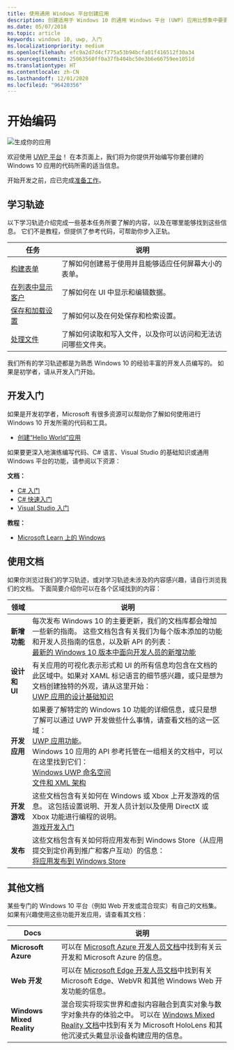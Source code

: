 ```yaml
---
title: 使用通用 Windows 平台创建应用
description: 创建适用于 Windows 10 的通用 Windows 平台 (UWP) 应用比想象中要更简单。
ms.date: 05/07/2018
ms.topic: article
keywords: windows 10, uwp, 入门
ms.localizationpriority: medium
ms.openlocfilehash: efc9a2d7d4cf775a53b94bcfa01f416512f30a34
ms.sourcegitcommit: 25063560ff0a37fb404bc50e3b6e66759ee1051d
ms.translationtype: HT
ms.contentlocale: zh-CN
ms.lasthandoff: 12/01/2020
ms.locfileid: "96420356"
---
```

# <a name="start-coding"></a>开始编码

![生成你的应用](images/build-your-app.png)

欢迎使用 [UWP 平台](universal-application-platform-guide.md)！ 在本页面上，我们将为你提供开始编写你要创建的 Windows 10 应用的代码所需的适当信息。

开始开发之前，应已完成[准备工作](/windows/apps/get-started/get-set-up)。

## <a name="learning-tracks"></a>学习轨迹

以下学习轨迹介绍完成一些基本任务所要了解的内容，以及在哪里能够找到这些信息。 它们不是教程，但提供了参考代码，可帮助你步入正轨。

| 任务 | 说明 |
| --- | --- |
| [构建表单](construct-form-learning-track.md) | 了解如何创建易于使用并且能够适应任何屏幕大小的表单。 |
| [在列表中显示客户](display-customers-in-list-learning-track.md) | 了解如何在 UI 中显示和编辑数据。 |
| [保存和加载设置](settings-learning-track.md) | 了解如何以及在何处保存和检索设置。 |
| [处理文件](fileio-learning-track.md) | 了解如何读取和写入文件，以及你可以访问和无法访问哪些文件夹。 |

我们所有的学习轨迹都是为熟悉 Windows 10 的经验丰富的开发人员编写的。 如果是初学者，请从开发入门开始。

## <a name="for-new-developers"></a>开发入门

如果是开发初学者，Microsoft 有很多资源可以帮助你了解如何使用进行 Windows 10 开发所需的代码和工具。

* [创建“Hello World”应用](your-first-app.md)

如果要更深入地演练编写代码、C# 语言、Visual Studio 的基础知识或通用 Windows 平台的功能，请参阅以下资源：

**文档：**

* [C# 入门](/dotnet/csharp/getting-started/)
* [C# 快速入门](/dotnet/csharp/quick-starts/)
* [Visual Studio 入门](/visualstudio/ide/)

**教程：**

* [Microsoft Learn 上的 Windows](/learn/browse/?products=windows&resource_type=module)

## <a name="using-the-docs"></a>使用文档

如果你浏览过我们的学习轨迹，或对学习轨迹未涉及的内容感兴趣，请自行浏览我们的文档。 下面简要介绍你可以在各个区域找到的内容：

| 领域 | 说明 |
| --- | --- |
| **新增功能** | 每次发布 Windows 10 的主要更新，我们的文档库都会增加一些新的指南。 这些文档包含有关我们为每个版本添加的功能和开发人员指南的信息，以及新 API 的列表： </br>   [最新的 Windows 10 版本中面向开发人员的新增功能](../whats-new/windows-10-build-19041.md) |
| **设计和 UI** | 有关应用的可视化表示形式和 UI 的所有信息均包含在文档的此区域中。如果对 XAML 标记语言的细节感兴趣，或只是想为文档创建独特的外观，请从这里开始： </br>   [UWP 应用的设计基础知识](../design/basics/index.md) |
| **开发应用** | 如果要了解特定的 Windows 10 功能的详细信息，或只是想了解可以通过 UWP 开发做些什么事情，请查看文档的这一区域： </br>   [UWP 应用功能](../develop/index.md)。 </br> Windows 10 应用的 API 参考托管在一组相关的文档中，可以在这里找到它们： </br>   [Windows UWP 命名空间](/uwp/api/) </br>   [文件和 XML 架构](/uwp/schemas/) |
| **开发游戏** | 这些文档包含有关如何在 Windows 或 Xbox 上开发游戏的信息。 这包括设置说明、开发人员计划以及使用 DirectX 或 Xbox 功能进行编程的说明。 </br>   [游戏开发入门](../gaming/getting-started.md) |
| **发布** | 这些文档包含有关如何将应用发布到 Windows Store（从应用提交到定价再到推广和客户互动）的信息： </br>   [将应用发布到 Windows Store](../publish/index.md) |

## <a name="other-docs"></a>其他文档

某些专门的 Windows 10 平台（例如 Web 开发或混合现实）有自己的文档集。 如果有兴趣使用这些功能开发应用，请查看其文档：

| Docs | 说明 |
| --- | --- |
| **Microsoft Azure** | 可以在 [Microsoft Azure 开发人员文档](/azure/)中找到有关云开发和 Microsoft Azure 的信息。 |
| **Web 开发** | 可以在 [Microsoft Edge 开发人员文档](/microsoft-edge/)中找到有关 Microsoft Edge、WebVR 和其他 Windows Web 开发功能的信息。 |
| **Windows Mixed Reality** | 混合现实将现实世界和虚拟内容融合到真实对象与数字对象共存的体验之中。 可以在 [Windows Mixed Reality 文档](/windows/mixed-reality/)中找到有关为 Microsoft HoloLens 和其他沉浸式头戴显示设备构建应用的信息。|